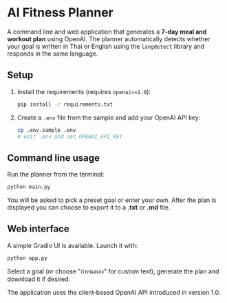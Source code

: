 # AI Fitness Planner

A command line and web application that generates a **7‑day meal and workout plan** using OpenAI. The planner automatically detects whether your goal is written in Thai or English using the `langdetect` library and responds in the same language.

## Setup

1. Install the requirements (requires `openai>=1.0`):

   ```bash
   pip install -r requirements.txt
   ```

2. Create a `.env` file from the sample and add your OpenAI API key:

   ```bash
   cp .env.sample .env
   # edit .env and set OPENAI_API_KEY
   ```

## Command line usage

Run the planner from the terminal:

```bash
python main.py
```

You will be asked to pick a preset goal or enter your own. After the plan is displayed you can choose to export it to a **.txt** or **.md** file.

## Web interface

A simple Gradio UI is available. Launch it with:

```bash
python app.py
```

Select a goal (or choose "กำหนดเอง" for custom text), generate the plan and download it if desired.

The application uses the client‑based OpenAI API introduced in version 1.0.

